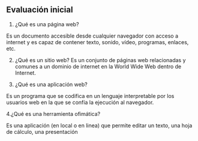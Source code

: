 ## Evaluación inicial ##
1. ¿Qué es una página web?

  Es un documento  accesible desde cualquier navegador con acceso a internet y es capaz de contener texto, sonido, vídeo, programas, enlaces, etc.


2. ¿Qué es un sitio web?
  Es un conjunto de páginas web relacionadas y comunes a un dominio de internet en la World Wide Web dentro de Internet.  
  
  
3. ¿Qué es una aplicación web?

Es un programa que se codifica en un lenguaje interpretable por los usuarios web en la que se confía la ejecución al navegador.

4.¿Qué es una herramienta ofimática?

Es una aplicación (en local o en linea) que permite editar un texto, una hoja de cálculo, una
presentación
